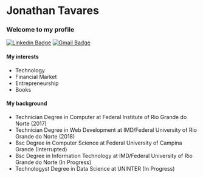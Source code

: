 # Jonathan Tavares
### Welcome to my profile

[![Linkedin Badge](https://img.shields.io/badge/-Jonathan%20Tavares-0077b5?style=flat-square&logo=Linkedin&logoColor=white&link=https://www.linkedin.com/in/jonathantvrs/)](https://www.linkedin.com/in/jonathantvrs/)
[![Gmail Badge](https://img.shields.io/badge/-jontvrs@gmail.com-d14836?style=flat-square&logo=Gmail&logoColor=white&link=mailto:jontvrs@gmail.com)](mailto:jontvrs@gmail.com)

#### My interests

- Technology 
- Financial Market 
- Entrepreneurship
- Books

#### My background

- Technician Degree in Computer at Federal Institute of Rio Grande do Norte (2017)
- Technician Degree in Web Development at IMD/Federal University of Rio Grande do Norte (2018)
- Bsc Degree in Computer Science at Federal University of Campina Grande (Interrupted)
- Bsc Degree in Information Technology at IMD/Federal University of Rio Grande do Norte (In Progress)
- Technologyst Degree in Data Science at UNINTER (In Progress)
